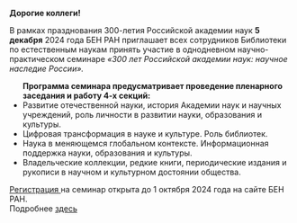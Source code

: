 <b> Дорогие коллеги! </b>
 <p>
В рамках празднования 300-летия Российской академии наук <b>5 декабря</b> 2024 года БЕН РАН приглашает всех сотрудников Библиотеки по естественным наукам принять участие в однодневном
научно-практическом семинаре <i>«300 лет Российской академии наук: научное наследие России».</i>

<ul>
<b>Программа семинара предусматривает проведение пленарного заседания и работу 4-х секций:</b>
<li> Развитие отечественной науки, история Академии наук и научных учреждений, роль личности в развитии науки, образования и культуры.
<li> Цифровая трансформация в науке и культуре. Роль библиотек.
<li> Наука в меняющемся глобальном контексте. Информационная поддержка науки, образования и культуры.
<li> Владельческие коллекции, редкие книги, периодические издания и рукописи в научном и культурном достоянии общества.
</ul>

<p>
<a href="https://www.benran.ru/events/12583/"> Регистрация </a> на семинар открыта до 1 октября 2024 года на сайте БЕН РАН.
<br>
Подробнее <a href="http://chglib.icp.ac.ru/семинар_5 декабря 2024.docx"> здесь </a>
</p>
